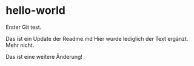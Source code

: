 # hello-world
Erster Git test.

Das ist ein Update der Readme.md
Hier wurde lediglich der Text ergänzt. Mehr nicht.

Das ist eine weitere Änderung!
